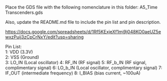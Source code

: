 Place the GDS file with the following nomenclature in this folder: A5_Time Transcenders.gds

Also, update the README.md file to include the pin list and pin description.

https://docs.google.com/spreadsheets/d/1Rf5KExjeXf1mj9j048KO0aeUZ5ewxzPuij3zCpCrNxY/edit?usp=sharing

Pin List:  
1: VDD (3.3V)  
2: VSS (Ground)  
3: LO_IN (Local oscillator)
4: RF_IN (RF signal)
5: RF_b_IN (RF signal, complimentary signal)
6: LO_b_IN (Local oscillator, complimentary signal)
7: IF_OUT (intermediate frequency)
8: I_BIAS (bias current, ~100uA)
